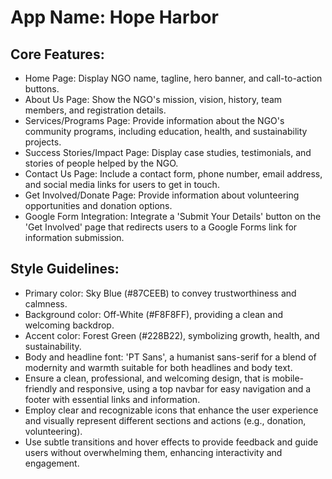 # **App Name**: Hope Harbor

## Core Features:

- Home Page: Display NGO name, tagline, hero banner, and call-to-action buttons.
- About Us Page: Show the NGO's mission, vision, history, team members, and registration details.
- Services/Programs Page: Provide information about the NGO's community programs, including education, health, and sustainability projects.
- Success Stories/Impact Page: Display case studies, testimonials, and stories of people helped by the NGO.
- Contact Us Page: Include a contact form, phone number, email address, and social media links for users to get in touch.
- Get Involved/Donate Page: Provide information about volunteering opportunities and donation options.
- Google Form Integration: Integrate a 'Submit Your Details' button on the 'Get Involved' page that redirects users to a Google Forms link for information submission.

## Style Guidelines:

- Primary color: Sky Blue (#87CEEB) to convey trustworthiness and calmness.
- Background color: Off-White (#F8F8FF), providing a clean and welcoming backdrop.
- Accent color: Forest Green (#228B22), symbolizing growth, health, and sustainability.
- Body and headline font: 'PT Sans', a humanist sans-serif for a blend of modernity and warmth suitable for both headlines and body text.
- Ensure a clean, professional, and welcoming design, that is mobile-friendly and responsive, using a top navbar for easy navigation and a footer with essential links and information.
- Employ clear and recognizable icons that enhance the user experience and visually represent different sections and actions (e.g., donation, volunteering).
- Use subtle transitions and hover effects to provide feedback and guide users without overwhelming them, enhancing interactivity and engagement.